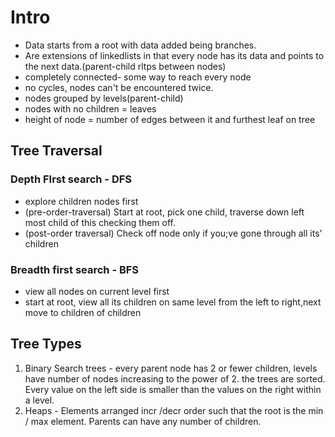 # Intro
- Data starts from a root with data added being branches.
- Are extensions of linkedlists in that every node has its data and points to the next data.(parent-child rltps between nodes)
- completely connected- some way to reach every node
- no cycles, nodes can't be encountered twice.
- nodes grouped by levels(parent-child)
- nodes with no children = leaves
- height of node = number of edges between it and furthest leaf on tree

## Tree Traversal
### Depth FIrst search - DFS
- explore children nodes first
- (pre-order-traversal) Start at root, pick one child, traverse down left most child of this checking them off.
- (post-order traversal) Check off node only if you;ve gone through all its' children


### Breadth first search - BFS
- view all nodes on current level first
- start at root, view all its children on same level from the left to right,next move to children of children

## Tree Types
1. Binary Search trees - every parent node has 2 or fewer children, levels have number of nodes increasing to the power of 2. the trees are sorted. Every value on the left side is smaller than the values on the right within a level.
2. Heaps - Elements arranged incr /decr order such that the root is the min / max element. Parents can have any number of children.
